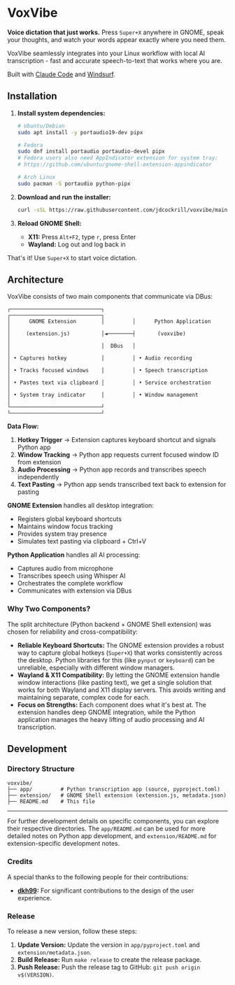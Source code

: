 # VoxVibe

**Voice dictation that just works.** Press `Super+X` anywhere in GNOME, speak your thoughts, and watch your words appear exactly where you need them.

VoxVibe seamlessly integrates into your Linux workflow with local AI transcription - fast and accurate speech-to-text that works where you are.

Built with [Claude Code](https://www.anthropic.com/claude-code) and [Windsurf](https://windsurf.com/).

## Installation

1. **Install system dependencies:**
   ```bash
   # Ubuntu/Debian
   sudo apt install -y portaudio19-dev pipx
   
   # Fedora
   sudo dnf install portaudio portaudio-devel pipx
   # Fedora users also need AppIndicator extension for system tray:
   # https://github.com/ubuntu/gnome-shell-extension-appindicator
   
   # Arch Linux
   sudo pacman -S portaudio python-pipx
   ```

2. **Download and run the installer:**
   ```bash
   curl -sSL https://raw.githubusercontent.com/jdcockrill/voxvibe/main/install.sh | bash
   ```

3. **Reload GNOME Shell:**
   - **X11:** Press `Alt+F2`, type `r`, press Enter
   - **Wayland:** Log out and log back in

That's it! Use `Super+X` to start voice dictation.

## Architecture

VoxVibe consists of two main components that communicate via DBus:

```text
┌─────────────────────────────┐         ┌─────────────────────────────┐
│      GNOME Extension        │         │      Python Application     │
│     (extension.js)          │◄────────┤       (voxvibe)             │
│                             │  DBus   │                             │
│ • Captures hotkey           │         │ • Audio recording           │
│ • Tracks focused windows    │         │ • Speech transcription      │
│ • Pastes text via clipboard │         │ • Service orchestration     │
│ • System tray indicator     │         │ • Window management         │
└─────────────────────────────┘         └─────────────────────────────┘
```

**Data Flow:**
1. **Hotkey Trigger** → Extension captures keyboard shortcut and signals Python app
2. **Window Tracking** → Python app requests current focused window ID from extension  
3. **Audio Processing** → Python app records and transcribes speech independently
4. **Text Pasting** → Python app sends transcribed text back to extension for pasting

**GNOME Extension** handles all desktop integration:
- Registers global keyboard shortcuts
- Maintains window focus tracking
- Provides system tray presence
- Simulates text pasting via clipboard + Ctrl+V

**Python Application** handles all AI processing:
- Captures audio from microphone
- Transcribes speech using Whisper AI
- Orchestrates the complete workflow
- Communicates with extension via DBus

### Why Two Components?

The split architecture (Python backend + GNOME Shell extension) was chosen for reliability and cross-compatibility:

- **Reliable Keyboard Shortcuts:** The GNOME extension provides a robust way to capture global hotkeys (`Super+X`) that works consistently across the desktop. Python libraries for this (like `pynput` or `keyboard`) can be unreliable, especially with different window managers.
- **Wayland & X11 Compatibility:** By letting the GNOME extension handle window interactions (like pasting text), we get a single solution that works for both Wayland and X11 display servers. This avoids writing and maintaining separate, complex code for each.
- **Focus on Strengths:** Each component does what it's best at. The extension handles deep GNOME integration, while the Python application manages the heavy lifting of audio processing and AI transcription.

## Development

### Directory Structure

```text
voxvibe/
├── app/         # Python transcription app (source, pyproject.toml)
├── extension/   # GNOME Shell extension (extension.js, metadata.json)
├── README.md    # This file
```

---

For further development details on specific components, you can explore their respective directories.
The `app/README.md` can be used for more detailed notes on Python app development, and `extension/README.md` for extension-specific development notes.

### Credits

A special thanks to the following people for their contributions:

- **[dkh99](https://github.com/dkh99):** For significant contributions to the design of the user experience.

### Release

To release a new version, follow these steps:

1.  **Update Version:** Update the version in `app/pyproject.toml` and `extension/metadata.json`.
2.  **Build Release:** Run `make release` to create the release package.
3.  **Push Release:** Push the release tag to GitHub: `git push origin v$(VERSION)`.
